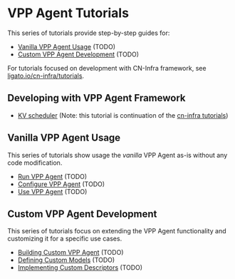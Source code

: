 # VPP Agent Tutorials

This series of tutorials provide step-by-step guides for:
- [Vanilla VPP Agent Usage](#vanilla-vpp-agent-usage) (TODO)
- [Custom VPP Agent Development](#custom-vpp-agent-development) (TODO)

For tutorials focused on development with CN-Infra framework, 
see [ligato.io/cn-infra/tutorials][cn-infra-tutorials].

## Developing with VPP Agent Framework

- [KV scheduler](05_kv-scheduler.md) (Note: this tutorial is continuation of the [cn-infra tutorials](https://ligato.io/cn-infra/tutorials/))

## Vanilla VPP Agent Usage

This series of tutorials show usage the _vanilla_ VPP Agent as-is without any 
code modification.

- [Run VPP Agent](001_run-vppagent.md) (TODO)
- [Configure VPP Agent](002_configure-vppagent.md) (TODO)
- [Use VPP Agent](003_use-vppagent.md) (TODO)

## Custom VPP Agent Development

This series of tutorials focus on extending the VPP Agent functionality and 
customizing it for a specific use cases.

- [Building Custom VPP Agent](101_custom-vppagent.md) (TODO)
- [Defining Custom Models](102_custom-model.md) (TODO)
- [Implementing Custom Descriptors](103_custom-descriptor.md) (TODO)

[cn-infra-tutorials]: https://ligato.io/cn-infra/tutorials/
